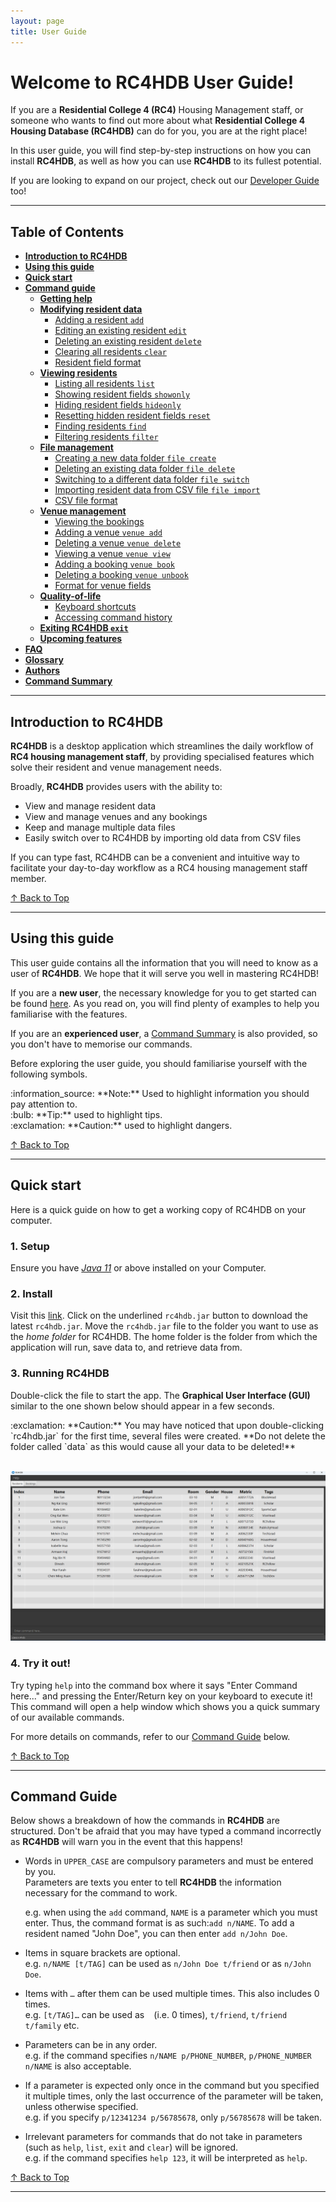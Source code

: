 ```yaml
---
layout: page
title: User Guide
---
```


# **Welcome to RC4HDB User Guide!**

If you are a **Residential College 4 (RC4)** Housing Management staff, or someone who wants to find out more
about what **Residential College 4 Housing Database (RC4HDB)** can do for you, you are at the right place!

In this user guide, you will find step-by-step instructions on how you can install **RC4HDB**, as well as how you
can use **RC4HDB** to its fullest potential.

If you are looking to expand on our project, check out our [Developer Guide](DeveloperGuide.md) too!

---

## **Table of Contents**

* [**Introduction to RC4HDB**](#introduction-to-rc4hdb)
* [**Using this guide**](#using-this-guide)
* [**Quick start**](#quick-start)
* [**Command guide**](#command-guide)
  * [**Getting help**](ug-pages/getting-help.md#viewing-help--help)
  * [**Modifying resident data**](ug-pages/modifying-resident-data.md)
    * [Adding a resident `add`](ug-pages/modifying-resident-data.md#adding-a-resident--add)
    * [Editing an existing resident `edit`](ug-pages/modifying-resident-data.md#editing-an-existing-resident--edit)
    * [Deleting an existing resident `delete`](ug-pages/modifying-resident-data.md#deleting-a-resident--delete)
    * [Clearing all residents `clear`](ug-pages/modifying-resident-data.md#clearing-all-entries--clear)
    * [Resident field format](ug-pages/modifying-resident-data.md#format-for-resident-fields)
  * [**Viewing residents**](ug-pages/viewing-residents.md)
    * [Listing all residents `list`](ug-pages/viewing-residents.md#listing-all-residents--list)
    * [Showing resident fields `showonly`](ug-pages/viewing-residents.md#showing-only-some-columns--showonly)
    * [Hiding resident fields `hideonly`](ug-pages/viewing-residents.md#hiding-only-some-columns--hideonly)
    * [Resetting hidden resident fields `reset`](ug-pages/viewing-residents.md#resetting-hidden-columns--reset)
    * [Finding residents `find`](ug-pages/viewing-residents.md#locating-residents-by-name--find)
    * [Filtering residents `filter`](ug-pages/viewing-residents.md#filtering-residents-by-field--filter)
  * [**File management**](ug-pages/file-management.md)
    * [Creating a new data folder `file create`](ug-pages/file-management.md#creating-a-new-data-folder--file-create)
    * [Deleting an existing data folder `file delete`](ug-pages/file-management.md#deleting-an-existing-data-folder--file-delete)
    * [Switching to a different data folder `file switch`](ug-pages/file-management.md#switching-to-a-different-data-folder--file-switch)
    * [Importing resident data from CSV file `file import`](ug-pages/file-management.md#importing-resident-data-from-csv-file--file-import)
    * [CSV file format](ug-pages/file-management.md#csv-file-format)
  * [**Venue management**](ug-pages/venue-management.md)
    * [Viewing the bookings](ug-pages/venue-management.md#viewing-the-bookings)
    * [Adding a venue `venue add`](ug-pages/venue-management.md#adding-a-venue--venue-add)
    * [Deleting a venue `venue delete`](ug-pages/venue-management.md#deleting-a-venue--venue-delete)
    * [Viewing a venue `venue view`](ug-pages/venue-management.md#viewing-a-venue--venue-view)
    * [Adding a booking `venue book`](ug-pages/venue-management.md#adding-a-booking-venue-book)
    * [Deleting a booking `venue unbook`](ug-pages/venue-management.md#deleting-a-booking-venue-unbook)
    * [Format for venue fields](ug-pages/venue-management.md#format-for-venue-fields)
  * [**Quality-of-life**](ug-pages/quality-of-life.md)
    * [Keyboard shortcuts](ug-pages/quality-of-life.md#keyboard-shortcuts)
    * [Accessing command history](ug-pages/quality-of-life.md#accessing-command-history)
  * [**Exiting RC4HDB `exit`**](ug-pages/exiting-the-program.md#exiting-the-program--exit)
  * [**Upcoming features**](ug-pages/upcoming-features.md)
* [**FAQ**](ug-pages/faq.md#faq)
* [**Glossary**](ug-pages/glossary.md)
* [**Authors**](ug-pages/authors.md)
* [**Command Summary**](ug-pages/command-summary.md#command-summary)

---

## **Introduction to RC4HDB**

**RC4HDB** is a desktop application which streamlines the daily workflow of **RC4 housing management staff**, by providing specialised features which solve their resident and venue management needs.

Broadly, **RC4HDB** provides users with the ability to:
* View and manage resident data
* View and manage venues and any bookings
* Keep and manage multiple data files
* Easily switch over to RC4HDB by importing old data from CSV files

<div markdown="span" class="alert alert-info">
If you can type fast, RC4HDB can be a convenient and intuitive way to facilitate your day-to-day
workflow as a RC4 housing management staff member.
</div>

[↑ Back to Top](#welcome-to-rc4hdb-user-guide)

---

## **Using this guide**

This user guide contains all the information that you will need to know as a user of **RC4HDB**. We hope that it
will serve you well in mastering RC4HDB!

If you are a **new user**, the necessary knowledge for you to get started can be found [here](#quick-start).
As you read on, you will find plenty of examples to help you familiarise with the features.

If you are an **experienced user**, a [Command Summary](ug-pages/command-summary.md) is also provided, so you don't have to memorise our commands.

Before exploring the user guide, you should familiarise yourself with the following symbols.

<div markdown="span" class="alert alert-info">:information_source: **Note:** Used to highlight information you should
pay attention to. </div>

<div markdown="span" class="alert alert-primary">:bulb: **Tip:** used to highlight tips. </div>

<div markdown="span" class="alert alert-warning">:exclamation: **Caution:** used to highlight dangers. </div>

[↑ Back to Top](#welcome-to-rc4hdb-user-guide)

---

## **Quick start**

Here is a quick guide on how to get a working copy of RC4HDB on your computer.

### 1. Setup

Ensure you have [*Java 11*](https://www.oracle.com/sg/java/technologies/javase/jdk11-archive-downloads.html) or
above installed on your Computer.

### 2. Install

Visit this [link](https://github.com/AY2223S1-CS2103T-W12-3/tp/releases/). Click on the underlined `rc4hdb.jar` button to download the latest `rc4hdb.jar`. Move the `rc4hdb.jar` file to the folder you want to use as the _home folder_ for RC4HDB. The home folder is the folder from which the application will run, save data to, and retrieve data from.

### 3. Running RC4HDB

Double-click the file to start the app. The **Graphical User Interface (GUI)** similar to the one shown
below should appear in a few seconds.

<div markdown="span" class="alert alert-warning">:exclamation: **Caution:**
You may have noticed that upon double-clicking `rc4hdb.jar` for the first time, several files were created. **Do not
delete the folder called `data` as this would cause all your data to be deleted!**
</div>

<br>

![Ui](images/Ui.png)

### 4. Try it out!

Try typing `help` into the command box where it says "Enter Command here..." and pressing the Enter/Return key on your keyboard to execute it! This command will open a help window which shows you a quick summary of our available commands.

For more details on commands, refer to our [Command Guide](#command-guide) below.

[↑ Back to Top](#welcome-to-rc4hdb-user-guide)

---

## **Command Guide**

Below shows a breakdown of how the commands in **RC4HDB** are structured. Don't be afraid that you
may have typed a command incorrectly as **RC4HDB** will warn you in the event that this happens!

<div markdown="block" class="alert alert-info">

* Words in `UPPER_CASE` are compulsory parameters and must be entered by you.<br>
  Parameters are texts you enter to tell **RC4HDB** the information necessary for the command to work.

  e.g. when using the `add` command, `NAME` is a parameter which you must enter. Thus, the command format is as such:`add n/NAME`. To add a resident named "John Doe", you can then enter `add n/John Doe`.

* Items in square brackets are optional.<br>
  e.g. `n/NAME [t/TAG]` can be used as `n/John Doe t/friend` or as `n/John Doe`.

* Items with `…`​ after them can be used multiple times. This also includes 0 times.<br>
  e.g. `[t/TAG]…​` can be used as ` ` (i.e. 0 times), `t/friend`, `t/friend t/family` etc.

* Parameters can be in any order.<br>
  e.g. if the command specifies `n/NAME p/PHONE_NUMBER`, `p/PHONE_NUMBER n/NAME` is also acceptable.

* If a parameter is expected only once in the command but you specified it multiple times, only the last occurrence of the parameter will be taken,
  unless otherwise specified.<br>
  e.g. if you specify `p/12341234 p/56785678`, only `p/56785678` will be taken.

* Irrelevant parameters for commands that do not take in parameters (such as `help`, `list`, `exit` and `clear`) will be ignored.<br>
  e.g. if the command specifies `help 123`, it will be interpreted as `help`.

</div>

[↑ Back to Top](#welcome-to-rc4hdb-user-guide)

---
